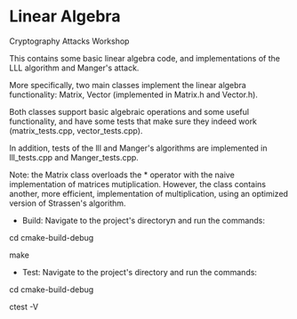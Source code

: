 # Linear Algebra
Cryptography Attacks Workshop

This contains some basic linear algebra code, and implementations of the LLL algorithm and Manger's attack.

More specifically, two main classes implement the linear algebra functionality:
Matrix<T>, Vector<T> (implemented in Matrix.h and Vector.h).

Both classes support basic algebraic operations and some useful functionality,
and have some tests that make sure they indeed work (matrix_tests.cpp, vector_tests.cpp).

In addition, tests of the lll and Manger's algorithms are implemented in lll_tests.cpp and Manger_tests.cpp.

Note: the Matrix<T> class overloads the * operator with the naive implementation of matrices  mutiplication.
However, the class contains another, more efficient, implementation of multiplication, using an optimized version of Strassen's algorithm.

- Build:
Navigate to the project's directoryת and run the commands:

cd cmake-build-debug

make

- Test:
Navigate to the project's directory and run the commands:

cd cmake-build-debug

ctest -V
